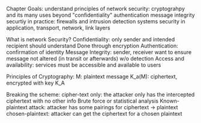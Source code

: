 Chapter Goals: 
	understand principles of network security:
		cryptograhpy and its many uses beyond "confidentiality"
		authentication
		message integrity
	securtiy in practice:
		firewalls and intrusion detection systems
		security in application, transport, network, link layers

What is network Security?
Confidentiality: only sender and intended recipient should understand
	Done through encryption
Authentication: confirmation of identity
Message Integrity: sender, receiver want to ensure message not altered (in transit or afterwards) w/o detection
Access and availability: services must be accessible and available to users


Principles of Cryptography:
M: plaintext message
K_a(M): ciphertext, encrypted with key K_A


Breaking the scheme:
cipher-text only: the attacker only has the intercepted ciphertext with no other info
	Brute force or statistical analysis
Known-plaintext attack: attacker has some pairings for ciphertext -> plaintext
chosen-plaintext: attacker can get the ciphertext for a chosen plaintext
